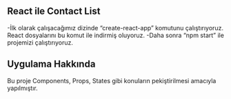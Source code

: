 React ile Contact List
----------------------------------
-İlk olarak çalışacağımız dizinde “create-react-app” komutunu çalıştırıyoruz. React dosyalarını bu komut ile indirmiş oluyoruz.
-Daha sonra “npm start” ile projemizi çalıştırıyoruz.

Uygulama Hakkında
-------------------------
Bu proje Components, Props, States gibi konuların pekiştirilmesi amacıyla yapılmıştır.

